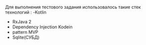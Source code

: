 Для выполнения тестового задания использовалось такие стек технологий : 
 -Kotlin
- RxJava 2
- Dependency Injection Kodein
- pattern MVP
- Sqlite(СУБД)
